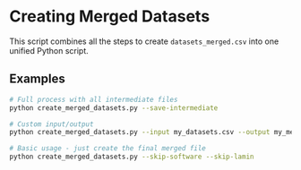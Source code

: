 # Creating Merged Datasets

This script combines all the steps to create `datasets_merged.csv` into one unified Python script.

## Examples

```bash
# Full process with all intermediate files
python create_merged_datasets.py --save-intermediate

# Custom input/output
python create_merged_datasets.py --input my_datasets.csv --output my_merged.csv

# Basic usage - just create the final merged file
python create_merged_datasets.py --skip-software --skip-lamin
```
